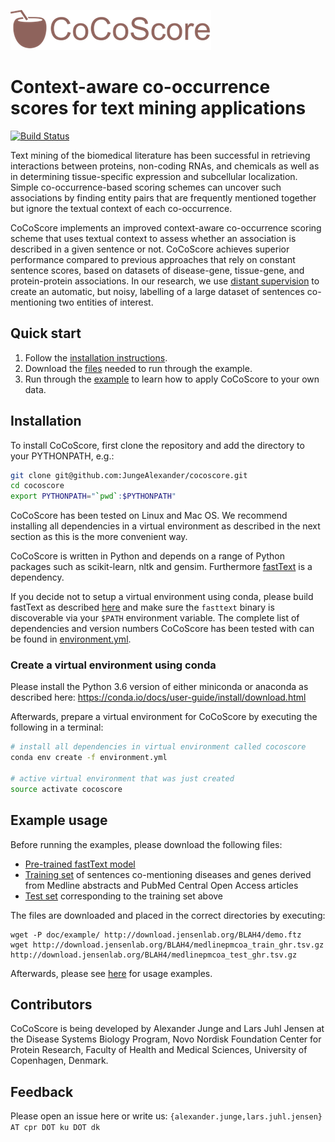 ![CoCoScore-text-small.png](doc/logos/CoCoScore-text-small.png) 

# Context-aware co-occurrence scores for text mining applications

[![Build Status](https://travis-ci.org/JungeAlexander/cocoscore.svg?branch=master)](https://travis-ci.org/JungeAlexander/cocoscore)
 
 
Text mining of the biomedical literature has been successful in retrieving interactions between proteins, non-coding RNAs, and chemicals as well as in determining tissue-specific expression and subcellular localization. Simple co-occurrence-based scoring schemes can uncover such associations by finding entity pairs that are frequently mentioned together but ignore the textual context of each co-occurrence.

CoCoScore implements an improved context-aware co-occurrence scoring scheme that uses textual context to assess whether an association is described in a given sentence or not. CoCoScore achieves superior performance compared to previous approaches that rely on constant sentence scores, based on datasets of disease-gene, tissue-gene, and protein-protein associations. 
In our research, we use [distant supervision](doc/example/example.md#appendix-distant-supervision) to create an automatic, but noisy, labelling of a large dataset of sentences co-mentioning two entities of interest.

## Quick start

1. Follow the [installation instructions](#installation).
2. Download the [files](#example-usage) needed to run through the example.
3. Run through the [example](doc/example/example.md) to learn how to apply CoCoScore to your own data.
 
## Installation

To install CoCoScore, first clone the repository and add the directory to your PYTHONPATH, e.g.:

```bash
git clone git@github.com:JungeAlexander/cocoscore.git
cd cocoscore
export PYTHONPATH="`pwd`:$PYTHONPATH"
```

CoCoScore has been tested on Linux and Mac OS.
We recommend installing all dependencies in a virtual environment as described in the next section as this is the more convenient way.

CoCoScore is written in Python and depends on a range of Python packages such as scikit-learn, nltk and gensim.
Furthermore [fastText](https://github.com/facebookresearch/fastText) is a dependency.

If you decide not to setup a virtual environment using conda, please build fastText as described [here](https://github.com/facebookresearch/fastText#building-fasttext) and make sure the `fasttext` binary is discoverable via your `$PATH` environment variable.
The complete list of dependencies and version numbers CoCoScore has been tested with can be found in [environment.yml](environment.yml).


### Create a virtual environment using conda

Please install the Python 3.6 version of either miniconda or anaconda as described here:
https://conda.io/docs/user-guide/install/download.html

Afterwards, prepare a virtual environment for CoCoScore by executing the following in a terminal:

```bash
# install all dependencies in virtual environment called cocoscore
conda env create -f environment.yml

# active virtual environment that was just created
source activate cocoscore
```

## Example usage

Before running the examples, please download the following files:

- [Pre-trained fastText model](http://download.jensenlab.org/BLAH4/demo.ftz)
- [Training set](http://download.jensenlab.org/BLAH4/medlinepmcoa_train_ghr.tsv.gz) of sentences co-mentioning diseases and genes derived from Medline abstracts and PubMed Central Open Access articles
- [Test set](http://download.jensenlab.org/BLAH4/medlinepmcoa_test_ghr.tsv.gz) corresponding to the training set above

The files are downloaded and placed in the correct directories by executing:

```shell
wget -P doc/example/ http://download.jensenlab.org/BLAH4/demo.ftz
wget http://download.jensenlab.org/BLAH4/medlinepmcoa_train_ghr.tsv.gz http://download.jensenlab.org/BLAH4/medlinepmcoa_test_ghr.tsv.gz
```

Afterwards, please see [here](doc/example/example.md) for usage examples.

## Contributors

CoCoScore is being developed by Alexander Junge and Lars Juhl Jensen at the
Disease Systems Biology Program, Novo Nordisk Foundation Center for Protein Research,
Faculty of Health and Medical Sciences, University of Copenhagen, Denmark.

## Feedback

Please open an issue here or write us:
`{alexander.junge,lars.juhl.jensen} AT cpr DOT ku DOT dk`
